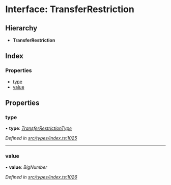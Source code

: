 # Interface: TransferRestriction

## Hierarchy

* **TransferRestriction**

## Index

### Properties

* [type](transferrestriction.md#type)
* [value](transferrestriction.md#value)

## Properties

###  type

• **type**: *[TransferRestrictionType](../enums/transferrestrictiontype.md)*

*Defined in [src/types/index.ts:1025](https://github.com/PolymathNetwork/polymesh-sdk/blob/bf2b7a12/src/types/index.ts#L1025)*

___

###  value

• **value**: *BigNumber*

*Defined in [src/types/index.ts:1026](https://github.com/PolymathNetwork/polymesh-sdk/blob/bf2b7a12/src/types/index.ts#L1026)*
